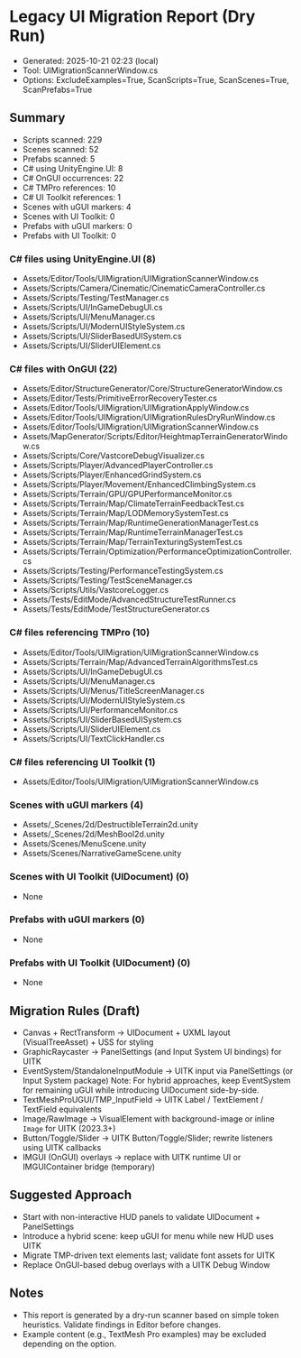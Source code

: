 # Legacy UI Migration Report (Dry Run)

- Generated: 2025-10-21 02:23 (local)
- Tool: UIMigrationScannerWindow.cs
- Options: ExcludeExamples=True, ScanScripts=True, ScanScenes=True, ScanPrefabs=True

## Summary
- Scripts scanned: 229
- Scenes scanned: 52
- Prefabs scanned: 5
- C# using UnityEngine.UI: 8
- C# OnGUI occurrences: 22
- C# TMPro references: 10
- C# UI Toolkit references: 1
- Scenes with uGUI markers: 4
- Scenes with UI Toolkit: 0
- Prefabs with uGUI markers: 0
- Prefabs with UI Toolkit: 0

### C# files using UnityEngine.UI (8)
- Assets/Editor/Tools/UIMigration/UIMigrationScannerWindow.cs
- Assets/Scripts/Camera/Cinematic/CinematicCameraController.cs
- Assets/Scripts/Testing/TestManager.cs
- Assets/Scripts/UI/InGameDebugUI.cs
- Assets/Scripts/UI/MenuManager.cs
- Assets/Scripts/UI/ModernUIStyleSystem.cs
- Assets/Scripts/UI/SliderBasedUISystem.cs
- Assets/Scripts/UI/SliderUIElement.cs

### C# files with OnGUI (22)
- Assets/Editor/StructureGenerator/Core/StructureGeneratorWindow.cs
- Assets/Editor/Tests/PrimitiveErrorRecoveryTester.cs
- Assets/Editor/Tools/UIMigration/UIMigrationApplyWindow.cs
- Assets/Editor/Tools/UIMigration/UIMigrationRulesDryRunWindow.cs
- Assets/Editor/Tools/UIMigration/UIMigrationScannerWindow.cs
- Assets/MapGenerator/Scripts/Editor/HeightmapTerrainGeneratorWindow.cs
- Assets/Scripts/Core/VastcoreDebugVisualizer.cs
- Assets/Scripts/Player/AdvancedPlayerController.cs
- Assets/Scripts/Player/EnhancedGrindSystem.cs
- Assets/Scripts/Player/Movement/EnhancedClimbingSystem.cs
- Assets/Scripts/Terrain/GPU/GPUPerformanceMonitor.cs
- Assets/Scripts/Terrain/Map/ClimateTerrainFeedbackTest.cs
- Assets/Scripts/Terrain/Map/LODMemorySystemTest.cs
- Assets/Scripts/Terrain/Map/RuntimeGenerationManagerTest.cs
- Assets/Scripts/Terrain/Map/RuntimeTerrainManagerTest.cs
- Assets/Scripts/Terrain/Map/TerrainTexturingSystemTest.cs
- Assets/Scripts/Terrain/Optimization/PerformanceOptimizationController.cs
- Assets/Scripts/Testing/PerformanceTestingSystem.cs
- Assets/Scripts/Testing/TestSceneManager.cs
- Assets/Scripts/Utils/VastcoreLogger.cs
- Assets/Tests/EditMode/AdvancedStructureTestRunner.cs
- Assets/Tests/EditMode/TestStructureGenerator.cs

### C# files referencing TMPro (10)
- Assets/Editor/Tools/UIMigration/UIMigrationScannerWindow.cs
- Assets/Scripts/Terrain/Map/AdvancedTerrainAlgorithmsTest.cs
- Assets/Scripts/UI/InGameDebugUI.cs
- Assets/Scripts/UI/MenuManager.cs
- Assets/Scripts/UI/Menus/TitleScreenManager.cs
- Assets/Scripts/UI/ModernUIStyleSystem.cs
- Assets/Scripts/UI/PerformanceMonitor.cs
- Assets/Scripts/UI/SliderBasedUISystem.cs
- Assets/Scripts/UI/SliderUIElement.cs
- Assets/Scripts/UI/TextClickHandler.cs

### C# files referencing UI Toolkit (1)
- Assets/Editor/Tools/UIMigration/UIMigrationScannerWindow.cs

### Scenes with uGUI markers (4)
- Assets/_Scenes/2d/DestructibleTerrain2d.unity
- Assets/_Scenes/2d/MeshBool2d.unity
- Assets/Scenes/MenuScene.unity
- Assets/Scenes/NarrativeGameScene.unity

### Scenes with UI Toolkit (UIDocument) (0)
- None

### Prefabs with uGUI markers (0)
- None

### Prefabs with UI Toolkit (UIDocument) (0)
- None

## Migration Rules (Draft)
- Canvas + RectTransform -> UIDocument + UXML layout (VisualTreeAsset) + USS for styling
- GraphicRaycaster -> PanelSettings (and Input System UI bindings) for UITK
- EventSystem/StandaloneInputModule -> UITK input via PanelSettings (or Input System package)
  Note: For hybrid approaches, keep EventSystem for remaining uGUI while introducing UIDocument side-by-side.
- TextMeshProUGUI/TMP_InputField -> UITK Label / TextElement / TextField equivalents
- Image/RawImage -> VisualElement with background-image or inline `Image` for UITK (2023.3+)
- Button/Toggle/Slider -> UITK Button/Toggle/Slider; rewrite listeners using UITK callbacks
- IMGUI (OnGUI) overlays -> replace with UITK runtime UI or IMGUIContainer bridge (temporary)

## Suggested Approach
- Start with non-interactive HUD panels to validate UIDocument + PanelSettings
- Introduce a hybrid scene: keep uGUI for menu while new HUD uses UITK
- Migrate TMP-driven text elements last; validate font assets for UITK
- Replace OnGUI-based debug overlays with a UITK Debug Window

## Notes
- This report is generated by a dry-run scanner based on simple token heuristics. Validate findings in Editor before changes.
- Example content (e.g., TextMesh Pro examples) may be excluded depending on the option.
